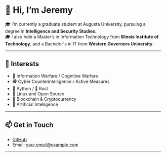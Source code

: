 # 👋 Hi, I’m Jeremy

🎓 I’m currently a graduate student at Augusta University, pursuing a degree in **Intelligence and Security Studies**.  
🎓 I also hold a Master’s in Information Technology from **Illinois Institute of Technology**, and a Bachelor's in IT from **Western Governors University**.

---

## 👀 Interests

- 🧠 Information Warfare / Cognitive Warfare
- 🕵️ Cyber Counterintelligence / Active Measures
- 🐍 Python / 🦀 Rust
- 🐧 Linux and Open Source
- 🔗 Blockchain & Cryptocurrency
- 🤖 Artificial Intelligence

---


## 📫 Get in Touch
 
- [GitHub](https://github.com/sysfailnet)  
- Email: your.email@example.com

---

<!--
sysfailnet/sysfailnet is a ✨ special ✨ repository because its `README.md` appears on your GitHub profile.
-->
